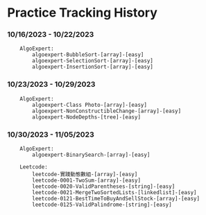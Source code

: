 # Practice Tracking History

### 10/16/2023 - 10/22/2023

```
    AlgoExpert:
        algoexpert-BubbleSort-[array]-[easy]
        algoexpert-SelectionSort-[array]-[easy]
        algoexpert-InsertionSort-[array]-[easy]
```

### 10/23/2023 - 10/29/2023

```
    AlgoExpert:
        algoexpert-Class Photo-[array]-[easy]
        algoexpert-NonConstructibleChange-[array]-[easy]
        algoexpert-NodeDepths-[tree]-[easy]
```

### 10/30/2023 - 11/05/2023

```
    AlgoExpert:
        algoexpert-BinarySearch-[array]-[easy]

    Leetcode:
        leetcode-實踐動態數組-[array]-[easy]
        leetcode-0001-TwoSum-[array]-[easy]
        leetcode-0020-ValidParentheses-[string]-[easy]
        leetcode-0021-MergeTwoSortedLists-[linkedlist]-[easy]
        leetcode-0121-BestTimeToBuyAndSellStock-[array]-[easy]
        leetcode-0125-ValidPalindrome-[string]-[easy]
```

